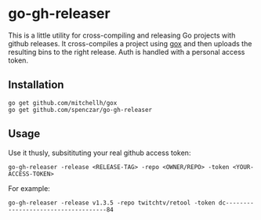 # go-gh-releaser #

This is a little utility for cross-compiling and releasing Go projects with
github releases. It cross-compiles a project using
[gox](https://github.com/mitchellh/gox) and then uploads the resulting bins to
the right release. Auth is handled with a personal access token.

## Installation ##

```
go get github.com/mitchellh/gox
go get github.com/spenczar/go-gh-releaser
```

## Usage ##
Use it thusly, subsitituting your real github access token:

```
go-gh-releaser -release <RELEASE-TAG> -repo <OWNER/REPO> -token <YOUR-ACCESS-TOKEN>
```

For example:
```
go-gh-releaser -release v1.3.5 -repo twitchtv/retool -token dc------------------------------------84
```
